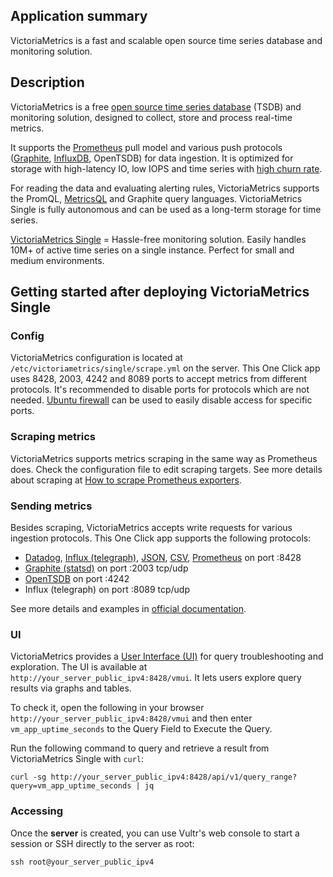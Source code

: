 ## Application summary

VictoriaMetrics is a fast and scalable open source time series database and monitoring solution.

## Description

VictoriaMetrics is a free [open source time series database](https://en.wikipedia.org/wiki/Time_series_database) (TSDB) and monitoring solution, designed to collect, store and process real-time metrics.

It supports the [Prometheus](https://en.wikipedia.org/wiki/Prometheus_(software)) pull model and various push protocols ([Graphite](https://en.wikipedia.org/wiki/Graphite_(software)), [InfluxDB](https://en.wikipedia.org/wiki/InfluxDB), OpenTSDB) for data ingestion. It is optimized for storage with high-latency IO, low IOPS and time series with [high churn rate](https://docs.victoriametrics.com/victoriametrics/faq/#what-is-high-churn-rate).

For reading the data and evaluating alerting rules, VictoriaMetrics supports the PromQL, [MetricsQL](https://docs.victoriametrics.com/victoriametrics/metricsql/) and Graphite query languages. VictoriaMetrics Single is fully autonomous and can be used as a long-term storage for time series.

[VictoriaMetrics Single](https://docs.victoriametrics.com/victoriametrics/single-server-victoriametrics/) = Hassle-free monitoring solution. Easily handles 10M+ of active time series on a single instance. Perfect for small and medium environments.

## Getting started after deploying VictoriaMetrics Single

### Config

VictoriaMetrics configuration is located at `/etc/victoriametrics/single/scrape.yml` on the server.
This One Click app uses 8428, 2003, 4242 and 8089 ports to accept metrics from different protocols. It's recommended to disable ports for protocols which are not needed. [Ubuntu firewall](https://help.ubuntu.com/community/UFW) can be used to easily disable access for specific ports.

### Scraping metrics

VictoriaMetrics supports metrics scraping in the same way as Prometheus does. Check the configuration file to edit scraping targets. See more details about scraping at [How to scrape Prometheus exporters](https://docs.victoriametrics.com/victoriametrics/single-server-victoriametrics/#how-to-scrape-prometheus-exporters-such-as-node-exporter).

### Sending metrics

Besides scraping, VictoriaMetrics accepts write requests for various ingestion protocols. This One Click app supports the following protocols:

- [Datadog](https://docs.victoriametrics.com/victoriametrics/integrations/datadog), [Influx (telegraph)](https://docs.victoriametrics.com/victoriametrics/integrations/influxdb#influxdb-compatible-agents-such-as-telegraf), [JSON](https://docs.victoriametrics.com/victoriametrics/single-server-victoriametrics/#how-to-import-data-in-json-line-format), [CSV](https://docs.victoriametrics.com/victoriametrics/single-server-victoriametrics/#how-to-import-csv-data), [Prometheus](https://docs.victoriametrics.com/victoriametrics/single-server-victoriametrics/#how-to-import-data-in-prometheus-exposition-format)  on port :8428
- [Graphite (statsd)](https://docs.victoriametrics.com/victoriametrics/integrations/graphite/#ingesting) on port :2003 tcp/udp
- [OpenTSDB](https://docs.victoriametrics.com/victoriametrics/integrations/opentsdb) on port :4242
- Influx (telegraph) on port :8089 tcp/udp

See more details and examples in [official documentation](https://docs.victoriametrics.com/victoriametrics/single-server-victoriametrics/).

### UI

VictoriaMetrics provides a [User Interface (UI)](https://docs.victoriametrics.com/victoriametrics/single-server-victoriametrics/#vmui) for query troubleshooting and exploration. The UI is available at `http://your_server_public_ipv4:8428/vmui`. It lets users explore query results via graphs and tables.

To check it, open the following in your browser `http://your_server_public_ipv4:8428/vmui` and then enter `vm_app_uptime_seconds` to the Query Field to Execute the Query.

Run the following command to query and retrieve a result from VictoriaMetrics Single with `curl`:

```console
curl -sg http://your_server_public_ipv4:8428/api/v1/query_range?query=vm_app_uptime_seconds | jq
```

### Accessing

Once the **server** is created, you can use Vultr's web console to start a session or  SSH directly to the server as root:

```console
ssh root@your_server_public_ipv4
```
